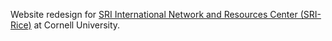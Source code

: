 Website redesign for <a href="http://sri.ciifad.cornell.edu/">SRI International Network and Resources Center (SRI-Rice)</a> at Cornell University. 
